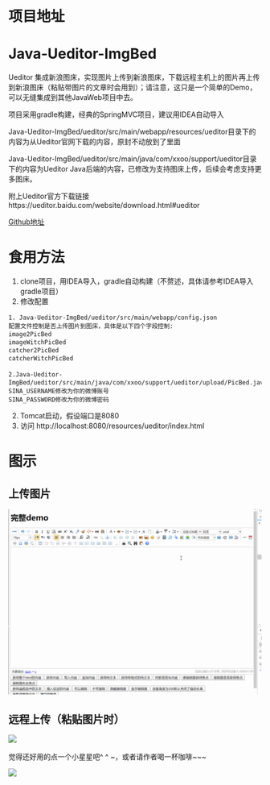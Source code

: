 # 项目地址



# Java-Ueditor-ImgBed

Ueditor 集成新浪图床，实现图片上传到新浪图床，下载远程主机上的图片再上传到新浪图床（粘贴带图片的文章时会用到）；请注意，这只是一个简单的Demo，可以无缝集成到其他JavaWeb项目中去。

项目采用gradle构建，经典的SpringMVC项目，建议用IDEA自动导入

Java-Ueditor-ImgBed/ueditor/src/main/webapp/resources/ueditor目录下的内容为从Ueditor官网下载的内容，原封不动放到了里面

Java-Ueditor-ImgBed/ueditor/src/main/java/com/xxoo/support/ueditor目录下的内容为Ueditor Java后端的内容，已修改为支持图床上传，后续会考虑支持更多图床。

附上Ueditor官方下载链接https://ueditor.baidu.com/website/download.html#ueditor

[Github地址](https://github.com/scriptwang/Java-Ueditor-ImgBed)

# 食用方法
1. clone项目，用IDEA导入，gradle自动构建（不赘述，具体请参考IDEA导入gradle项目）
2. 修改配置
```
1. Java-Ueditor-ImgBed/ueditor/src/main/webapp/config.json
配置文件控制是否上传图片到图床，具体是以下四个字段控制:
image2PicBed
imageWitchPicBed
catcher2PicBed
catcherWitchPicBed

2.Java-Ueditor-ImgBed/ueditor/src/main/java/com/xxoo/support/ueditor/upload/PicBed.java
SINA_USERNAME修改为你的微博账号
SINA_PASSWORD修改为你的微博密码

```
2. Tomcat启动，假设端口是8080
3. 访问 http://localhost:8080/resources/ueditor/index.html 

# 图示
## 上传图片
![](./files/6fcb98b3gy1g1xks8plecg20t20l9e0c.gif)

## 远程上传（粘贴图片时）
![](https://cdn.sinaimg.cn.52ecy.cn/large/005BYqpggy1g1xkzn6kz2g30xu0nrx2z.jpg)

觉得还好用的点一个小星星吧^ ^ ~，或者请作者喝一杯咖啡~~~

![](https://ws3.sinaimg.cn/large/6fcb98b3gy1g1xvmg9l2kj20bc06edgt.jpg)